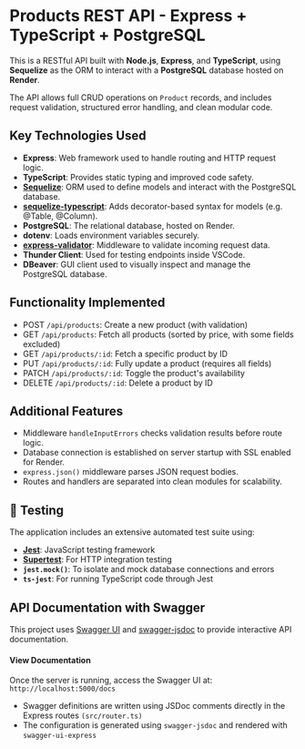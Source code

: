 # Products REST API - Express + TypeScript + PostgreSQL

This is a RESTful API built with **Node.js**, **Express**, and **TypeScript**, using **Sequelize** as the ORM to interact with a **PostgreSQL** database hosted on **Render**.

The API allows full CRUD operations on `Product` records, and includes request validation, structured error handling, and clean modular code.

## Key Technologies Used

- **Express**: Web framework used to handle routing and HTTP request logic.
- **TypeScript**: Provides static typing and improved code safety.
- **[Sequelize](https://sequelize.org/docs/v6/)**: ORM used to define models and interact with the PostgreSQL database.
- **[sequelize-typescript](https://sequelize.org/docs/v7/models/data-types/)**: Adds decorator-based syntax for models (e.g. @Table, @Column).
- **PostgreSQL**: The relational database, hosted on Render.
- **dotenv**: Loads environment variables securely.
- **[express-validator](https://express-validator.github.io/docs/)**: Middleware to validate incoming request data.
- **Thunder Client**: Used for testing endpoints inside VSCode.
- **DBeaver**: GUI client used to visually inspect and manage the PostgreSQL database.

## Functionality Implemented

- POST `/api/products`: Create a new product (with validation)
- GET `/api/products`: Fetch all products (sorted by price, with some fields excluded)
- GET `/api/products/:id`: Fetch a specific product by ID
- PUT `/api/products/:id`: Fully update a product (requires all fields)
- PATCH `/api/products/:id`: Toggle the product's availability
- DELETE `/api/products/:id`: Delete a product by ID

## Additional Features

- Middleware `handleInputErrors` checks validation results before route logic.
- Database connection is established on server startup with SSL enabled for Render.
- `express.json()` middleware parses JSON request bodies.
- Routes and handlers are separated into clean modules for scalability.

## 🧪 Testing

The application includes an extensive automated test suite using:

- **[Jest](https://jestjs.io/)**: JavaScript testing framework
- **[Supertest](https://github.com/ladjs/supertest)**: For HTTP integration testing
- **`jest.mock()`**: To isolate and mock database connections and errors
- **`ts-jest`**: For running TypeScript code through Jest

## API Documentation with Swagger

This project uses [Swagger UI](https://www.npmjs.com/package/swagger-ui-express) and [swagger-jsdoc](https://www.npmjs.com/package/swagger-jsdoc) to provide interactive API documentation.

#### View Documentation

Once the server is running, access the Swagger UI at:
`http://localhost:5000/docs`

- Swagger definitions are written using JSDoc comments directly in the Express routes `(src/router.ts)`
- The configuration is generated using `swagger-jsdoc` and rendered with `swagger-ui-express`